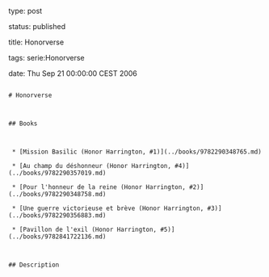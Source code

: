 type: post
status: published
title: Honorverse
tags: serie:Honorverse
date: Thu Sep 21 00:00:00 CEST 2006
~~~~~~
# Honorverse

## Books

 * [Mission Basilic (Honor Harrington, #1)](../books/9782290348765.md)
 * [Au champ du déshonneur (Honor Harrington, #4)](../books/9782290357019.md)
 * [Pour l'honneur de la reine (Honor Harrington, #2)](../books/9782290348758.md)
 * [Une guerre victorieuse et brève (Honor Harrington, #3)](../books/9782290356883.md)
 * [Pavillon de l'exil (Honor Harrington, #5)](../books/9782841722136.md)

## Description
